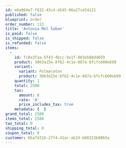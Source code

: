 ```yaml
---
id: e6a064e7-f832-43c4-a545-06a27ce54121
published: false
blueprint: order
order_number: 113
title: 'Antonia Mel Šaban'
is_paid: false
is_shipped: false
is_refunded: false
items:
  -
    id: fc8e3faa-5f43-4bcc-9a1f-803eb88dd659
    product: 3863a15e-8f62-4c1e-887a-bfcfc600eb99
    variant:
      variant: Polmaraton
      product: 3863a15e-8f62-4c1e-887a-bfcfc600eb99
    quantity: 1
    total: 2500
    tax:
      amount: 0
      rate: '0'
      price_includes_tax: true
    metadata: {  }
grand_total: 2500
items_total: 2500
tax_total: 0
shipping_total: 0
coupon_total: 0
customer: 6ba7d316-27f4-41ac-ab24-b88323b08b5a
---
```

